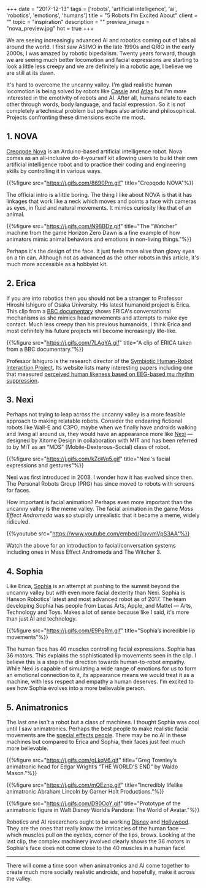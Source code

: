 +++
date = "2017-12-13"
tags = ['robots', 'artificial intelligence', 'ai', 'robotics', 'emotions', 'humans']
title = "5 Robots I’m Excited About"
client = ""
topic = "inspiration"
description = ""
preview_image = "nova_preview.jpg"
hot = true
+++

We are seeing increasingly advanced AI and robotics coming out of labs all around the world. I first saw ASIMO in the late 1990s and QRIO in the early 2000s, I was amazed by robotic bipedalism. Twenty years forward, though we are seeing much better locomotion and facial expressions are starting to look a little less creepy and we are definitely in a robotic age, I believe we are still at its dawn.

It's hard to overcome the uncanny valley. I'm glad realistic human locomotion is being solved by robots like [Cassie](http://www.agilityrobotics.com/) and [Atlas](https://www.bostondynamics.com/atlas) but I'm more interested in the emotivity of robots and AI. After all, humans relate to each other through words, body language, and facial expression. So it is not completely a technical problem but perhaps also artistic and philosophical. Projects confronting these dimensions excite me most.

## 1. NOVA

[Creoqode Nova](https://www.kickstarter.com/projects/creoqode/nova-diy-artificial-intelligence-robot#) is an Arduino-based artificial intelligence robot. Nova comes as an all-inclusive do-it-yourself kit allowing users to build their own artificial intelligence robot and to practice their coding and engineering skills by controlling it in various ways.

{{%figure src="https://j.gifs.com/8690Pm.gif" title="Creoqode NOVA"%}}

The official intro is a little boring. The thing I like about NOVA is that it has linkages that work like a neck which moves and points a face with cameras as eyes, in fluid and natural movements. It mimics curiosity like that of an animal.

{{%figure src="https://j.gifs.com/N98BDz.gif" title="The “Watcher” machine from the game Horizon Zero Dawn is a fine example of how animators mimic animal behaviors and emotions in non-living things."%}}

Perhaps it's the design of the face. It just feels more alive than glowy eyes on a tin can. Although not as advanced as the other robots in this article, it's much more accessible as a hobbyist kit.

## 2. Erica

If you are into robotics then you should not be a stranger to Professor Hiroshi Ishiguro of Osaka University. His latest humanoid project is Erica. This clip from a [BBC documentary](https://youtu.be/NyheeTGNJW8?t=279) shows ERICA's conversational mechanisms as she mimics head movements and attempts to make eye contact. Much less creepy than his previous humanoids, I think Erica and most definitely his future projects will become increasingly life-like.

{{%figure src="https://j.gifs.com/7LAqYA.gif" title="A clip of ERICA taken from a BBC documentary."%}}

Professor Ishiguro is the research director of the [Symbiotic Human-Robot Interaction Project](http://www.jst.go.jp/erato/ishiguro/en/index.html). Its website lists many interesting papers including one that measured [perceived human likeness based on EEG-based mu rhythm suppression](http://humanrobotinteraction.org/journal/index.php/HRI/article/download/253/pdf_31).

## 3. Nexi

Perhaps not trying to leap across the uncanny valley is a more feasible approach to making relatable robots. Consider the endearing fictional robots like Wall-E and C3PO, maybe when we finally have androids walking and living all around us, they would have an appearance more like [Nexi](http://news.mit.edu/2008/nexi-0409) — designed by Xitome Design in collaboration with MIT and has been referred to by MIT as an “MDS” (Mobile-Dexterous-Social) class of robot.

{{%figure src="https://j.gifs.com/kZoWq5.gif" title="Nexi's facial expressions and gestures"%}}

Nexi was first introduced in 2008. I wonder how it has evolved since then. The Personal Robots Group (PRG) has since moved to robots with screens for faces.

How important is facial animation? Perhaps even more important than the uncanny valley is the meme valley. The facial animation in the game _Mass Effect Andromeda_ was so stupidly unrealistic that it became a meme, widely ridiculed.

{{%youtube src="https://www.youtube.com/embed/0qvvmVpS3AA"%}}

Watch the above for an introduction to facial/conversation systems including ones in Mass Effect Andromeda and The Witcher 3.

## 4. Sophia

Like Erica, [Sophia](https://www.youtube.com/watch?v=LguXfHKsa0c) is an attempt at pushing to the summit beyond the uncanny valley but with even more facial dexterity than Nexi. Sophia is Hanson Robotics’ latest and most advanced robot as of 2017. The team developing Sophia has people from Lucas Arts, Apple, and Mattel — Arts, Technology and Toys. Makes a lot of sense because like I said, it's more than just AI and technology.

{{%figure src="https://j.gifs.com/E9PgRm.gif" title="Sophia’s incredible lip movements"%}}

The human face has 40 muscles controlling facial expressions. Sophia has 36 motors. This explains the sophisticated lip movements seen in the clip. I believe this is a step in the direction towards human-to-robot empathy. While Nexi is capable of simulating a wide range of emotions for us to form an emotional connection to it, its appearance means we would treat it as a machine, with less respect and empathy a human deserves. I'm excited to see how Sophia evolves into a more believable person.

## 5. Animatronics

The last one isn't a robot but a class of machines. I thought Sophia was cool until I saw animatronics. Perhaps the best people to make realistic facial movements are the [special effects people](https://www.youtube.com/watch?v=F1PI1FOYJoM). There may be no AI in these machines but compared to Erica and Sophia, their faces just feel much more believable.

{{%figure src="https://j.gifs.com/gLkqV6.gif" title="Greg Townley’s animatronic head for Edgar Wright’s “THE WORLD’S END” by Waldo Mason."%}}

{{%figure src="https://j.gifs.com/mQEznp.gif" title="Incredibly lifelike animatronic Abraham Lincoln by Garner Holt Productions."%}}

{{%figure src="https://j.gifs.com/D90OoY.gif" title="Prototype of the animatronic figure in Walt Disney World’s Pandora: The World of Avatar."%}}

Robotics and AI researchers ought to be working [Disney](https://www.youtube.com/watch?v=bFU9Qg_6EsY) and [Hollywood](https://www.youtube.com/watch?v=26fLK9m4eNE). They are the ones that really know the intricacies of the human face — which muscles pull on the eyelids, corner of the lips, brows. Looking at the last clip, the complex machinery involved clearly shows the 36 motors in Sophia's face does not come close to the 40 muscles in a human face!

---

There will come a time soon when animatronics and AI come together to create much more socially realistic androids, and hopefully, make it across the valley.